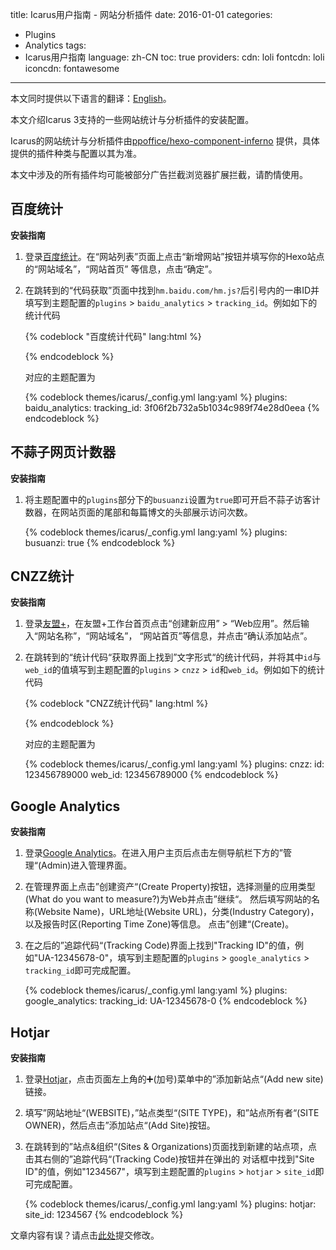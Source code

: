 title: Icarus用户指南 - 网站分析插件
date: 2016-01-01
categories:
- Plugins
- Analytics
tags:
- Icarus用户指南
language: zh-CN
toc: true
providers:
    cdn: loli
    fontcdn: loli
    iconcdn: fontawesome
---

<div class="notification is-success is-size-6">
本文同时提供以下语言的翻译：<a href="{% post_path en/Web-Analytics-Plugins %}">English</a>。
</div>

本文介绍Icarus 3支持的一些网站统计与分析插件的安装配置。

<!-- more -->

<div class="notification is-link is-size-6">

Icarus的网站统计与分析插件由[ppoffice/hexo-component-inferno](https://github.com/ppoffice/hexo-component-inferno)
提供，具体提供的插件种类与配置以其为准。

</div>

<div class="notification is-warning is-size-6">
本文中涉及的所有插件均可能被部分广告拦截浏览器扩展拦截，请酌情使用。
</div>

## 百度统计

**安装指南**

1. 登录[百度统计](https://tongji.baidu.com)。在“网站列表”页面上点击“新增网站”按钮并填写你的Hexo站点的“网站域名”，“网站首页”
   等信息，点击“确定”。

2. 在跳转到的“代码获取”页面中找到`hm.baidu.com/hm.js?`后引号内的一串ID并填写到主题配置的`plugins` > `baidu_analytics` > 
   `tracking_id`。例如如下的统计代码

    {% codeblock "百度统计代码" lang:html %}
    <script>
    var _hmt = _hmt || [];
    (function() {
    var hm = document.createElement("script");
    hm.src = "https://hm.baidu.com/hm.js?3f06f2b732a5b1034c989f74e28d0eea";
    var s = document.getElementsByTagName("script")[0]; 
    s.parentNode.insertBefore(hm, s);
    })();
    </script>
    {% endcodeblock %}

    对应的主题配置为

    {% codeblock themes/icarus/_config.yml lang:yaml %}
    plugins:
        baidu_analytics:
            tracking_id: 3f06f2b732a5b1034c989f74e28d0eea
    {% endcodeblock %}


## 不蒜子网页计数器

**安装指南**

1. 将主题配置中的`plugins`部分下的`busuanzi`设置为`true`即可开启不蒜子访客计数器，在网站页面的尾部和每篇博文的头部展示访问次数。

    {% codeblock themes/icarus/_config.yml lang:yaml %}
    plugins:
        busuanzi: true
    {% endcodeblock %}


## CNZZ统计

**安装指南**

1. 登录[友盟+](https://www.umeng.com/)，在友盟+工作台首页点击“创建新应用” > “Web应用”。然后输入“网站名称”，“网站域名”，
   “网站首页”等信息，并点击“确认添加站点”。

2. 在跳转到的“统计代码“获取界面上找到”文字形式“的统计代码，并将其中`id`与`web_id`的值填写到主题配置的`plugins` > `cnzz` > 
   `id`和`web_id`。例如如下的统计代码

    {% codeblock "CNZZ统计代码" lang:html %}
    <script type="text/javascript" src="https://s9.cnzz.com/z_stat.php?id=123456789000&web_id=123456789000"></script>
    {% endcodeblock %}

    对应的主题配置为

    {% codeblock themes/icarus/_config.yml lang:yaml %}
    plugins:
        cnzz:
            id: 123456789000
            web_id: 123456789000
    {% endcodeblock %}


## Google Analytics

**安装指南**

1. 登录[Google Analytics](https://analytics.google.com/)。在进入用户主页后点击左侧导航栏下方的”管理“(Admin)进入管理界面。

2. 在管理界面上点击”创建资产“(Create Property)按钮，选择测量的应用类型(What do you want to measure?)为Web并点击”继续“。
   然后填写网站的名称(Website Name)，URL地址(Website URL)，分类(Industry Category)，以及报告时区(Reporting Time Zone)等信息。
   点击”创建“(Create)。

3. 在之后的”追踪代码“(Tracking Code)界面上找到"Tracking ID"的值，例如"UA-12345678-0"，填写到主题配置的`plugins` > 
   `google_analytics` > `tracking_id`即可完成配置。

    {% codeblock themes/icarus/_config.yml lang:yaml %}
    plugins:
        google_analytics:
            tracking_id: UA-12345678-0
    {% endcodeblock %}


## Hotjar

**安装指南**

1. 登录[Hotjar](https://www.hotjar.com/)，点击页面左上角的➕(加号)菜单中的”添加新站点“(Add new site)链接。

2. 填写”网站地址“(WEBSITE)，”站点类型“(SITE TYPE)，和”站点所有者“(SITE OWNER)，然后点击”添加站点“(Add Site)按钮。

3. 在跳转到的”站点&组织“(Sites & Organizations)页面找到新建的站点项，点击其右侧的”追踪代码“(Tracking Code)按钮并在弹出的
   对话框中找到"Site ID"的值，例如"1234567"，填写到主题配置的`plugins` > `hotjar` > `site_id`即可完成配置。

    {% codeblock themes/icarus/_config.yml lang:yaml %}
    plugins:
        hotjar:
            site_id: 1234567
    {% endcodeblock %}


<div class="notification is-warning is-size-6">
文章内容有误？请点击<a href="https://github.com/ppoffice/hexo-theme-icarus/edit/site/source/_posts/zh-CN/Web-Analytics-Plugins.md">此处</a>提交修改。
</div>
